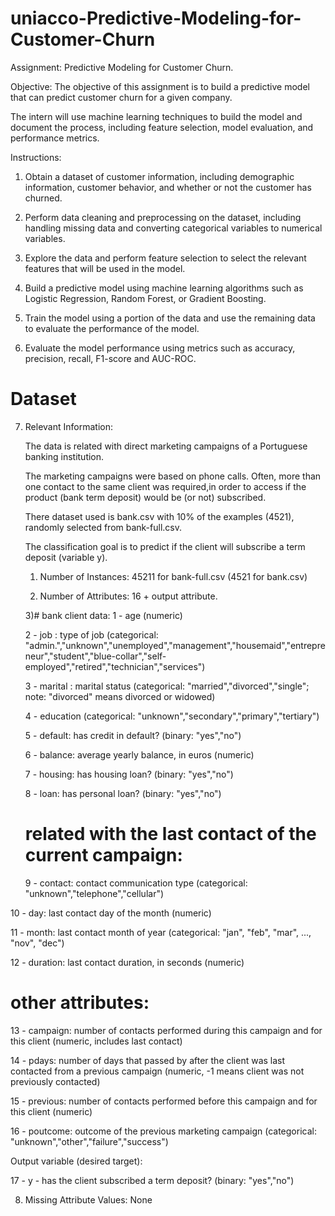 # uniacco-Predictive-Modeling-for-Customer-Churn

Assignment: Predictive Modeling for Customer Churn.

Objective:
The objective of this assignment is to build a predictive model that can predict customer churn for a given company. 

The intern will use machine learning techniques to build the model and document the process, including feature selection, model evaluation, and performance metrics.

Instructions:

1.	Obtain a dataset of customer information, including demographic information, customer behavior, and whether or not the customer has churned.

2.	Perform data cleaning and preprocessing on the dataset, including handling missing data and converting categorical variables to numerical variables.

3.	Explore the data and perform feature selection to select the relevant features that will be used in the model.

4.	Build a predictive model using machine learning algorithms such as Logistic Regression, Random Forest, or Gradient Boosting.

5.	Train the model using a portion of the data and use the remaining data to evaluate the performance of the model.

6.	Evaluate the model performance using metrics such as accuracy, precision, recall, F1-score and AUC-ROC.


# Dataset
7. Relevant Information:

   The data is related with direct marketing campaigns of a Portuguese banking institution. 
   
   The marketing campaigns were based on phone calls. Often, more than one contact to the same client was required,in order to access if the product (bank term deposit) would be (or not) subscribed. 

   There  dataset used is bank.csv with 10% of the examples (4521), randomly selected from bank-full.csv.
    

   The classification goal is to predict if the client will subscribe a term deposit (variable y).
    1) Number of Instances: 45211 for bank-full.csv (4521 for bank.csv)

   2) Number of Attributes: 16 + output attribute.
   
   3)# bank client data:
   1 - age (numeric)
   
   2 - job : type of job (categorical: "admin.","unknown","unemployed","management","housemaid","entrepreneur","student","blue-collar","self-employed","retired","technician","services") 
   
   3 - marital : marital status (categorical: "married","divorced","single"; note: "divorced" means divorced or widowed)
   
   4 - education (categorical: "unknown","secondary","primary","tertiary")
   
   5 - default: has credit in default? (binary: "yes","no")
   
   6 - balance: average yearly balance, in euros (numeric)
   
   7 - housing: has housing loan? (binary: "yes","no")
   
   8 - loan: has personal loan? (binary: "yes","no")
   
   # related with the last contact of the current campaign:
   
   9 - contact: contact communication type (categorical: "unknown","telephone","cellular") 
   
  10 - day: last contact day of the month (numeric)
  
  11 - month: last contact month of year (categorical: "jan", "feb", "mar", ..., "nov", "dec")
  
  12 - duration: last contact duration, in seconds (numeric)
  
   # other attributes:
  13 - campaign: number of contacts performed during this campaign and for this client (numeric, includes last contact)
  
  14 - pdays: number of days that passed by after the client was last contacted from a previous campaign (numeric, -1 means client was not previously contacted)
  
  15 - previous: number of contacts performed before this campaign and for this client (numeric)
  
  16 - poutcome: outcome of the previous marketing campaign (categorical: "unknown","other","failure","success")

  Output variable (desired target):
  
  17 - y - has the client subscribed a term deposit? (binary: "yes","no")
  

8. Missing Attribute Values: None


